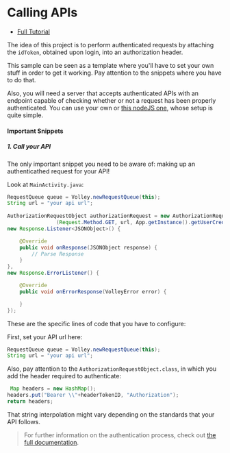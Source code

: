 # Calling APIs 

- [Full Tutorial](https://auth0.com/docs/quickstart/native/android/08-calling-apis)

The idea of this project is to perform authenticated requests by attaching the `idToken`, obtained upon login, into an authorization header.

This sample can be seen as a template where you'll have to set your own stuff in order to get it working. Pay attention to the snippets where you have to do that.

Also, you will need a server that accepts authenticated APIs with an endpoint capable of checking whether or not a request has been properly authenticated. You can use your own or [this nodeJS one](https://github.com/auth0-samples/auth0-angularjs2-systemjs-sample/tree/master/Server), whose setup is quite simple.

#### Important Snippets

##### 1. Call your API

The only important snippet you need to be aware of: making up an authenticathed request for your API!

Look at `MainActivity.java`:

```java
RequestQueue queue = Volley.newRequestQueue(this);
String url = "your api url"; 
        
AuthorizationRequestObject authorizationRequest = new AuthorizationRequestObject
                (Request.Method.GET, url, App.getInstance().getUserCredentials().getIdToken(), null, 
new Response.Listener<JSONObject>() {

	@Override
	public void onResponse(JSONObject response) {
		// Parse Response
	}
}, 
new Response.ErrorListener() {

	@Override
	public void onErrorResponse(VolleyError error) {

	}
}); 
```

These are the specific lines of code that you have to configure:

First, set your API url here:

```java
RequestQueue queue = Volley.newRequestQueue(this);
String url = "your api url"; 
```

Also, pay attention to the `AuthorizationRequestObject.class`, in which you add the header required to authenticate:

```java
 Map headers = new HashMap();
headers.put("Bearer \\"+headerTokenID, "Authorization");
return headers;
```

That string interpolation might vary depending on the standards that your API follows. 

> For further information on the authentication process, check out [the full documentation](https://auth0.com/docs/api/authentication).